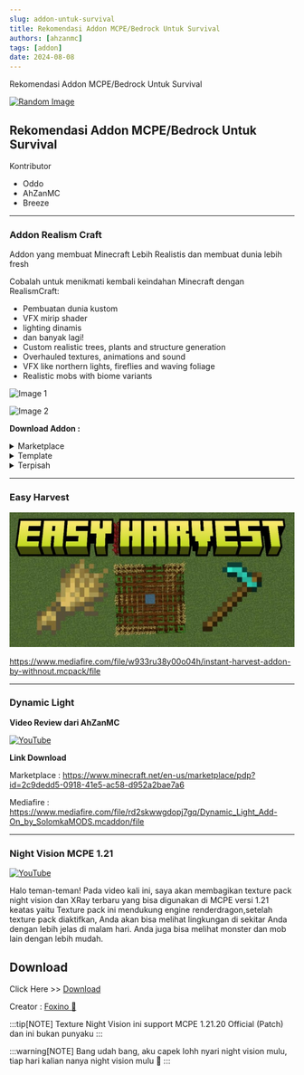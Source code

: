 ```yaml
---
slug: addon-untuk-survival
title: Rekomendasi Addon MCPE/Bedrock Untuk Survival
authors: [ahzanmc]
tags: [addon]
date: 2024-08-08
---
```


Rekomendasi Addon MCPE/Bedrock Untuk Survival
<!-- truncate -->
[![Random Image](https://imapi.ingfomenkrep.my.id/random-image-show)](https://imapi.ingfomenkrep.my.id/random-link)

## Rekomendasi Addon MCPE/Bedrock Untuk Survival
Kontributor
- Oddo
- AhZanMC
- Breeze

---
### Addon Realism Craft
Addon yang membuat Minecraft Lebih Realistis dan membuat dunia lebih fresh

Cobalah untuk menikmati kembali keindahan Minecraft dengan RealismCraft: 
- Pembuatan dunia kustom
- VFX mirip shader 
- lighting dinamis
- dan banyak lagi!
- Custom realistic trees, plants and structure generation
- Overhauled textures, animations and sound
- VFX like northern lights, fireflies and waving foliage
- Realistic mobs with biome variants

![Image 1](https://encrypted-tbn0.gstatic.com/images?q=tbn:ANd9GcSrR3fUS0jOq61GYiH979QgkHZEjePJTXcQqA&s)

![Image 2](https://encrypted-tbn0.gstatic.com/images?q=tbn:ANd9GcQUIO9kHOOipNPy9o4HMU-iSqMNr08jyBgYww&s)

**Download Addon :**

<details>
    <summary>Marketplace</summary>

    [Klik disini](https://www.minecraft.net/en-us/marketplace/pdp?id=5eddc134-bdf3-4a84-b7c5-ee0504402be9)
</details>

<details>
    <summary>Template</summary>

    Template file : [Click Here](https://www.mediafire.com/file/abrmd270eyjps97/Realism_Craft_1.1_(world_template).mctemplate/file?dkey=bggwc314qdr&r=1542)
</details>

<details>
    <summary>Terpisah</summary>

    Resource Pack file : [Click Here](https://www.mediafire.com/file/ppen3cymfy13lyw/Realism_Craft_Resource_Pack_by_sneypmc.mcpack/file)

    Addon file : [Click Here](https://www.mediafire.com/file/n4788vh7vwds7lp/RealismCraft_Add-On_by_sneypmc_bought_TBQ.mcaddon/file)
</details>

---

### Easy Harvest
![alt text](image/easy-harvest.png)

https://www.mediafire.com/file/w933ru38y00o04h/instant-harvest-addon-by-withnout.mcpack/file

---

### Dynamic Light

**Video Review dari AhZanMC**

[![YouTube](http://i.ytimg.com/vi/gnVvZ0U-owM/hqdefault.jpg)](https://www.youtube.com/watch?v=gnVvZ0U-owM)

**Link Download**

Marketplace : https://www.minecraft.net/en-us/marketplace/pdp?id=2c9dedd5-0918-41e5-ac58-d952a2bae7a6

Mediafire : https://www.mediafire.com/file/rd2skwwgdopj7gq/Dynamic_Light_Add-On_by_SolomkaMODS.mcaddon/file

---

### Night Vision MCPE 1.21

[![YouTube](http://i.ytimg.com/vi/tMQPD4BY-Rc/hqdefault.jpg)](https://www.youtube.com/watch?v=tMQPD4BY-Rc)

Halo teman-teman! Pada video kali ini, saya akan membagikan texture pack night vision dan XRay terbaru yang bisa digunakan di MCPE versi 1.21 keatas yaitu Texture pack ini mendukung engine renderdragon,setelah texture pack diaktifkan, Anda akan bisa melihat lingkungan di sekitar Anda dengan lebih jelas di malam hari. Anda juga bisa melihat monster dan mob lain dengan lebih mudah.

## Download

Click Here >> [Download](https://www.mediafire.com/file/sjwnm3503xlnj71/FullB-Andr(fixed).mcpack/file)

Creator : [Foxino 🐾](https://www.youtube.com/@foxino7386)

:::tip[NOTE]
Texture Night Vision ini support MCPE 1.21.20 Official (Patch) dan ini bukan punyaku
:::

:::warning[NOTE]
Bang udah bang, aku capek lohh nyari night vision mulu, tiap hari kalian nanya night vision mulu 🗿
:::